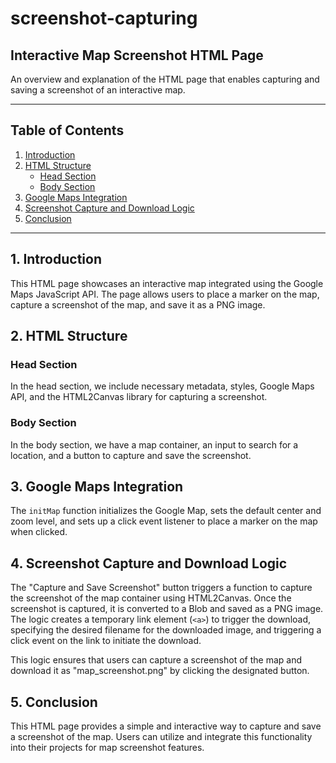 # screenshot-capturing
## Interactive Map Screenshot HTML Page

An overview and explanation of the HTML page that enables capturing and saving a screenshot of an interactive map.

---

## Table of Contents

1. [Introduction](#introduction)
2. [HTML Structure](#html-structure)
   - [Head Section](#head-section)
   - [Body Section](#body-section)
3. [Google Maps Integration](#google-maps-integration)
4. [Screenshot Capture and Download Logic](#screenshot-capture-and-download-logic)
5. [Conclusion](#conclusion)

---

## 1. Introduction <a name="introduction"></a>

This HTML page showcases an interactive map integrated using the Google Maps JavaScript API. The page allows users to place a marker on the map, capture a screenshot of the map, and save it as a PNG image.

## 2. HTML Structure <a name="html-structure"></a>

### Head Section <a name="head-section"></a>

In the head section, we include necessary metadata, styles, Google Maps API, and the HTML2Canvas library for capturing a screenshot.

### Body Section <a name="body-section"></a>

In the body section, we have a map container, an input to search for a location, and a button to capture and save the screenshot.

## 3. Google Maps Integration <a name="google-maps-integration"></a>

The `initMap` function initializes the Google Map, sets the default center and zoom level, and sets up a click event listener to place a marker on the map when clicked.

## 4. Screenshot Capture and Download Logic <a name="screenshot-capture-and-download-logic"></a>

The "Capture and Save Screenshot" button triggers a function to capture the screenshot of the map container using HTML2Canvas. Once the screenshot is captured, it is converted to a Blob and saved as a PNG image. The logic creates a temporary link element (`<a>`) to trigger the download, specifying the desired filename for the downloaded image, and triggering a click event on the link to initiate the download.

This logic ensures that users can capture a screenshot of the map and download it as "map_screenshot.png" by clicking the designated button.

## 5. Conclusion <a name="conclusion"></a>

This HTML page provides a simple and interactive way to capture and save a screenshot of the map. Users can utilize and integrate this functionality into their projects for map screenshot features.

